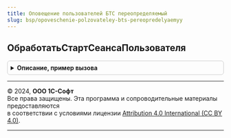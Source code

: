 ```yaml
---
title: Оповещение пользователей БТС переопределяемый
slug: bsp/opoveschenie-polzovateley-bts-pereopredelyaemyy
---
```



## ОбработатьСтартСеансаПользователя
<details style="margin: 1em 0; padding: 0.5em; border: 1px solid #ccc; border-radius: 6px;">

<summary style="font-weight: bold; cursor: pointer;">Описание, пример вызова</summary>

```bsl

// Процедура вызывается в момент старта сеанса, после подключения функционала оповещения пользователей.
// Используется для формирования уведомлений пользователям после старта сеанса
// @skip-warning ПустойМетод - особенность реализации.
//
Процедура ОбработатьСтартСеансаПользователя() Экспорт
```

Пример вызова
```bsl
ОповещениеПользователейБТСПереопределяемый.ОбработатьСтартСеансаПользователя() 
```
</details>

---

© 2024, **ООО 1С-Софт**  
Все права защищены. Эта программа и сопроводительные материалы предоставляются  
в соответствии с условиями лицензии [Attribution 4.0 International (CC BY 4.0)](https://creativecommons.org/licenses/by/4.0/legalcode).

---
